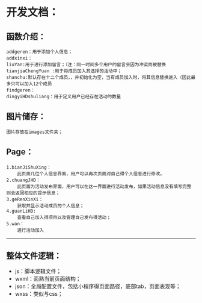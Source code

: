 # 开发文档：
 ## 函数介绍：
    addgeren：用于添加个人信息；
    addxinxi：
    liuYan:用于进行添加留言；（注：同一时间多个用户的留言会因为冲突而被替换
    tianjiaChengYuan :用于将成员加入其选择的活动中；
    shanchu:默认存在十二个成员，，并初始化为空，当有成员加入时，将其信息替换进入（因此最多只可以加入12个成员
    findgeren：
    dingyiHDshuliang：用于定义用户已经存在活动的数量
 ## 图片储存：
    图片存放在images文件夹；
## Page：
    1.bianJiShuXing： 
        此页面几位个人信息界面，用户可以再次页面对自己得个人信息进行修改。
    2.chuangJHD：
        此页面为活动发布界面，用户可以在这一界面进行活动发布，如果活动信息没有填写完整则会返回相应的提示信息；
    3.geRenXinXi：
        获取并显示活动成员的个人信息；
    4.guanLiHD:
        查看自己加入得项目以及管理自己发布得活动；
    5.wan：
        进行活动加入
        
***

## 整体文件逻辑：
* js：脚本逻辑文件；
* wxml：面熟当前页面结构；
* json：全局配置文件，包括小程序得页面路径，底部tab，页面表现等；
* wxss：类似与css；

